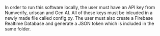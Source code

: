 In order to run this software locally, the user must have an API key from Numverify, urlscan and Gen AI. All of these keys must be inlcuded in a newly made file called config.py.
The user must also create a Firebase Realtime Database and generate a JSON token which is included in the same folder.
